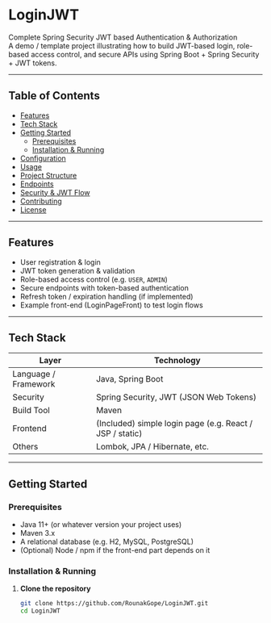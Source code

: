 # LoginJWT

Complete Spring Security JWT based Authentication & Authorization  
A demo / template project illustrating how to build JWT-based login, role-based access control, and secure APIs using Spring Boot + Spring Security + JWT tokens.

---

## Table of Contents

- [Features](#features)  
- [Tech Stack](#tech-stack)  
- [Getting Started](#getting-started)  
  - [Prerequisites](#prerequisites)  
  - [Installation & Running](#installation--running)  
- [Configuration](#configuration)  
- [Usage](#usage)  
- [Project Structure](#project-structure)  
- [Endpoints](#endpoints)  
- [Security & JWT Flow](#security--jwt-flow)  
- [Contributing](#contributing)  
- [License](#license)  

---

## Features

- User registration & login  
- JWT token generation & validation  
- Role-based access control (e.g. `USER`, `ADMIN`)  
- Secure endpoints with token-based authentication  
- Refresh token / expiration handling (if implemented)  
- Example front-end (LoginPageFront) to test login flows  

---

## Tech Stack

| Layer | Technology |
|-------|------------|
| Language / Framework | Java, Spring Boot |
| Security | Spring Security, JWT (JSON Web Tokens) |
| Build Tool | Maven |
| Frontend | (Included) simple login page (e.g. React / JSP / static) |
| Others | Lombok, JPA / Hibernate, etc. |

---

## Getting Started

### Prerequisites

- Java 11+ (or whatever version your project uses)  
- Maven 3.x  
- A relational database (e.g. H2, MySQL, PostgreSQL)  
- (Optional) Node / npm if the front-end part depends on it  

### Installation & Running

1. **Clone the repository**  
   ```bash
   git clone https://github.com/RounakGope/LoginJWT.git
   cd LoginJWT

